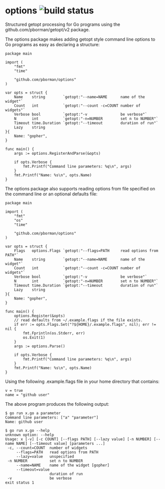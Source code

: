 # options ![build status](https://travis-ci.org/pborman/options.svg?branch=master)

Structured getopt processing for Go programs using the github.com/pborman/getopt/v2 package.

The options package makes adding getopt style command line options to Go programs as easy as declaring a structure:

```
package main

import (
	"fmt"
	"time"

	"github.com/pborman/options"
)

var opts = struct {
	Name    string        `getopt:"--name=NAME      name of the widget"`
	Count   int           `getopt:"--count -c=COUNT number of widgets"`
	Verbose bool          `getopt:"-v               be verbose"`
	N       int           `getopt:"-n=NUMBER        set n to NUMBER"`
	Timeout time.Duration `getopt:"--timeout        duration of run"`
	Lazy    string
}{
	Name: "gopher",
}

func main() {
	args := options.RegisterAndParse(&opts)

	if opts.Verbose {
		fmt.Printf("Command line parameters: %q\n", args)
	}
	fmt.Printf("Name: %s\n", opts.Name)
}
```

The options package also supports reading options from file specified on the command line or an optional defaults file:

```
package main

import (
	"fmt"
	"os"
	"time"

	"github.com/pborman/options"
)

var opts = struct {
	Flags   options.Flags `getopt:"--flags=PATH     read options from PATH"`
	Name    string        `getopt:"--name=NAME      name of the widget"`
	Count   int           `getopt:"--count -c=COUNT number of widgets"`
	Verbose bool          `getopt:"-v               be verbose"`
	N       int           `getopt:"-n=NUMBER        set n to NUMBER"`
	Timeout time.Duration `getopt:"--timeout        duration of run"`
	Lazy    string
}{
	Name: "gopher",
}

func main() {
	options.Register(&opts)
	// read defaults from ~/.example.flags if the file exists.
	if err := opts.Flags.Set("?${HOME}/.example.flags", nil); err != nil {
		fmt.Fprintln(os.Stderr, err)
		os.Exit(1)
	}
	args := options.Parse()

	if opts.Verbose {
		fmt.Printf("Command line parameters: %q\n", args)
	}
	fmt.Printf("Name: %s\n", opts.Name)
}
```

Using the following .example.flags file in your home directory that contains:

```
v = true
name = "github user"
```

The above program produces the following output:

```
$ go run x.go a parameter
Command line parameters: ["a" "parameter"]
Name: github user

$ go run x.go --help     
unknown option: --help
Usage: x [-v] [-c COUNT] [--flags PATH] [--lazy value] [-n NUMBER] [--name NAME] [--timeout value] [parameters ...]
 -c, --count=COUNT  number of widgets
     --flags=PATH   read options from PATH
     --lazy=value   unspecified
 -n NUMBER          set n to NUMBER
     --name=NAME    name of the widget [gopher]
     --timeout=value
                    duration of run
 -v                 be verbose
exit status 1
```
